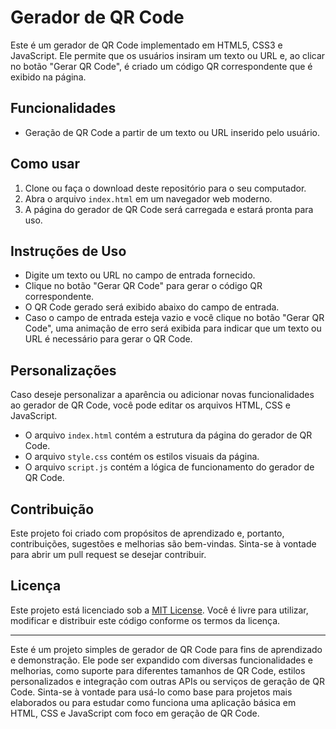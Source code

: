# Gerador de QR Code

Este é um gerador de QR Code implementado em HTML5, CSS3 e JavaScript. Ele permite que os usuários insiram um texto ou URL e, ao clicar no botão "Gerar QR Code", é criado um código QR correspondente que é exibido na página.

## Funcionalidades

- Geração de QR Code a partir de um texto ou URL inserido pelo usuário.

## Como usar

1. Clone ou faça o download deste repositório para o seu computador.
2. Abra o arquivo `index.html` em um navegador web moderno.
3. A página do gerador de QR Code será carregada e estará pronta para uso.

## Instruções de Uso

- Digite um texto ou URL no campo de entrada fornecido.
- Clique no botão "Gerar QR Code" para gerar o código QR correspondente.
- O QR Code gerado será exibido abaixo do campo de entrada.
- Caso o campo de entrada esteja vazio e você clique no botão "Gerar QR Code", uma animação de erro será exibida para indicar que um texto ou URL é necessário para gerar o QR Code.

## Personalizações

Caso deseje personalizar a aparência ou adicionar novas funcionalidades ao gerador de QR Code, você pode editar os arquivos HTML, CSS e JavaScript.

- O arquivo `index.html` contém a estrutura da página do gerador de QR Code.
- O arquivo `style.css` contém os estilos visuais da página.
- O arquivo `script.js` contém a lógica de funcionamento do gerador de QR Code.

## Contribuição

Este projeto foi criado com propósitos de aprendizado e, portanto, contribuições, sugestões e melhorias são bem-vindas. Sinta-se à vontade para abrir um pull request se desejar contribuir.

## Licença

Este projeto está licenciado sob a [MIT License](LICENSE). Você é livre para utilizar, modificar e distribuir este código conforme os termos da licença.

---

Este é um projeto simples de gerador de QR Code para fins de aprendizado e demonstração. Ele pode ser expandido com diversas funcionalidades e melhorias, como suporte para diferentes tamanhos de QR Code, estilos personalizados e integração com outras APIs ou serviços de geração de QR Code. Sinta-se à vontade para usá-lo como base para projetos mais elaborados ou para estudar como funciona uma aplicação básica em HTML, CSS e JavaScript com foco em geração de QR Code.
